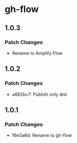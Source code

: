 # gh-flow

## 1.0.3

### Patch Changes

- Rename to Amplify Flow

## 1.0.2

### Patch Changes

- a662bc7: Publish only dist

## 1.0.1

### Patch Changes

- f6e3a6d: Rename to gh-flow
